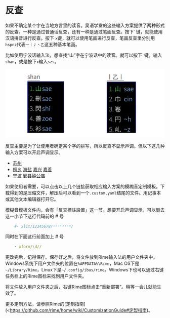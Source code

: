 # 反查

如果不确定某个字在当地方言里的读音。吴语学堂的这些输入方案提供了两种形式的反查。一种是通过普通话反查，还有一种是通过笔画反查。按下`` ` ``键，就能使用汉语拼音进行反查。按下 `x`键，就可以使用笔画进行反查，笔画反查里分别用`hspnz`代表`一丨丿丶乙`这五种基本笔画。

比如使用宁波话输入法，想查找“山”字在宁波话中的读音。就可以按下`` ` ``键，输入`shan`，或是按下`x`输入`szs`。

![反查](反查.assets/反查.png)

反查主要是为了让使用者确定某个字的拼写，所以反查不显示声调。但以下这几种输入方案可以开启声调显示。

- [苏州](https://gist.github.com/shinzoqchiuq/8be2df56d04688445ada5f348fe61f68/archive/7699673ddd223f2815809514f83bd6bc8b26344f.zip)
- [桐乡](https://gist.github.com/shinzoqchiuq/4420f5e672452d599a6c66d9f4f361e9/archive/27786b65c0f5dcade269ace44959d501b225b048.zip) [海盐](https://gist.github.com/shinzoqchiuq/c58f25754e7f3b5cac9f1956f4321a22/archive/bcd52bd7979abceab9fc54bc40993d4725dac6af.zip) [嘉兴](https://gist.github.com/shinzoqchiuq/2dc859c9e217f712b1db10b9c2717781/archive/055b323306fbc213b9add881806f579fd484bcf8.zip) [嘉善](https://gist.github.com/shinzoqchiuq/f650afa63fada227fc07f8150c161987/archive/d98bf6ebad68da33f4e808332f329c2e44a11534.zip)
- [宁波](https://gist.github.com/shinzoqchiuq/bec778d687f54140d9c92c301e5b3dcc/archive/af146ef6b643a3b35cb05f3d52bf885fc34f57d1.zip) [鄞县钟公庙](https://gist.github.com/shinzoqchiuq/16b8e0c521371decaf94df969bbe1e1e/archive/75d33a1ebaf37fc4e63050a747d80d208862e834.zip)

如果使用者需要，可以点击以上几个链接获取相应输入方案的模糊音定制模板。下载得到的是压缩文件，解压后可以看到一个`.custom.yaml`结尾的文件。用记事本或其他文本编辑器打开它。

模糊音模板文件内，会有「反查標註設置」这一节。想要开启声调显示，可以删去这一小节下这行代码前的 # 号
````yaml
    #- xlit/12345678/¹²³⁴⁵⁶⁷⁸/
````
同时在下面这行前面加上 # 号
````yaml
    - xform/\d//
````
更改完后，记得保存。保存好之后，将文件放到Rime输入法的用户文件夹中。Windows系统下用户文件夹的位置在`%APPDATA%\Rime`，Mac OS下是`~/Library/Rime`，Linux下是`~/.config/ibus/rime`。Windows下也可以通过右键任务栏上的Rime图标来找到用户文件夹。

将文件放入用户文件夹之后，右键Rime图标点击“重新部署”。稍等一会儿就能生效了。

更多定制方法，请参照Rime的[定制指南](<https://github.com/rime/home/wiki/CustomizationGuide#定製指南)。
